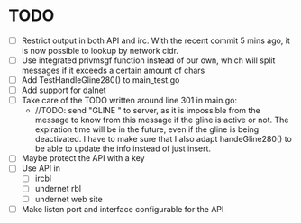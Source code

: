 # TODO
* [ ] Restrict output in both API and irc. With the recent commit 5 mins ago, it is now possible to lookup by network cidr.
* [ ] Use integrated privmsgf function instead of our own, which will split messages if it exceeds a certain amount of chars
* [ ] Add TestHandleGline280() to main_test.go
* [ ] Add support for dalnet
* [ ] Take care of the TODO written around line 301 in main.go:
  * //TODO: send "GLINE <mask>" to server, as it is impossible from the message to know from this message if the gline is active or not. The expiration time will be in the future, even if the gline is being deactivated. I have to make sure that I also adapt handeGline280() to be able to update the info instead of just insert.
* [ ] Maybe protect the API with a key
* [ ] Use API in
  * [ ] ircbl
  * [ ] undernet rbl
  * [ ] undernet web site
* [ ] Make listen port and interface configurable for the API
